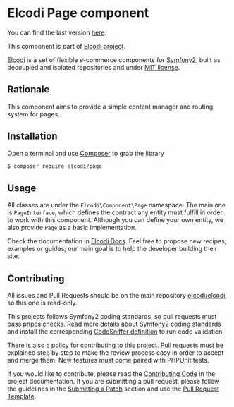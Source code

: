Elcodi Page component
=====================
You can find the last version [here](https://github.com/elcodi/page).

This component is part of [Elcodi project](https://github.com/elcodi).

[Elcodi](http://elcodi.io) is a set of flexible e-commerce components for [Symfony2](http://symfony.com), built as decoupled and isolated repositories and under [MIT license](http://opensource.org/licenses/MIT).

Rationale
---------
This component aims to provide a simple content manager and routing system for pages.

Installation
------------
Open a terminal and use [Composer](https://getcomposer.org/download) to grab the library
``` bash
$ composer require elcodi/page
```

Usage
-----
All classes are under the `Elcodi\Component\Page` namespace.
The main one is `PageInterface`, which defines the contract any entity must fulfill in order to work with this component. Although you can define your own entity, we also provide `Page` as a basic implementation.

Check the documentation in [Elcodi Docs](http://docs.elcodi.io). Feel free to propose new recipes, examples or guides; our main goal is to help the developer building their site.

Contributing
------------
All issues and Pull Requests should be on the main repository [elcodi/elcodi](https://github.com/elcodi/elcodi), so this one is read-only.

This projects follows Symfony2 coding standards, so pull requests must pass phpcs checks. Read more details about [Symfony2 coding standards](http://symfony.com/doc/current/contributing/code/standards.html) and install the corresponding [CodeSniffer definition](https://github.com/opensky/Symfony2-coding-standard) to run code validation.

There is also a policy for contributing to this project. Pull requests must be explained step by step to make the review process easy in order to accept and merge them. New features must come paired with PHPUnit tests.

If you would like to contribute, please read the [Contributing Code][1] in the project documentation. If you are submitting a pull request, please follow the guidelines in the [Submitting a Patch][2] section and use the [Pull Request Template][3].

[1]: http://symfony.com/doc/current/contributing/code/index.html
[2]: http://symfony.com/doc/current/contributing/code/patches.html#check-list
[3]: http://symfony.com/doc/current/contributing/code/patches.html#make-a-pull-request

